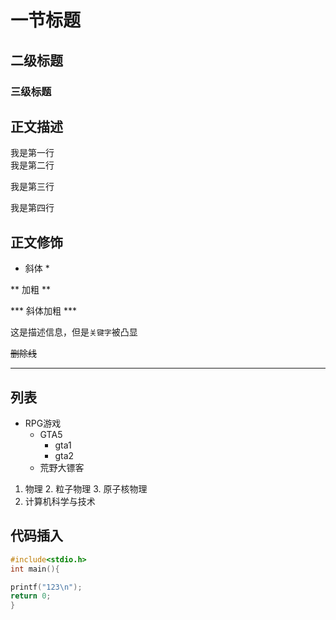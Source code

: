 # 一节标题
## 二级标题
### 三级标题

## 正文描述
我是第一行<br>
我是第二行

我是第三行<br>

我是第四行

## 正文修饰
* 斜体 *

** 加粗 **

*** 斜体加粗 ***

这是描述信息，但是`关键字`被凸显

~~删除线~~

*****

## 列表
* RPG游戏
  * GTA5
    * gta1
    * gta2
  * 荒野大镖客

1. 物理
   2. 粒子物理
   3. 原子核物理
2. 计算机科学与技术

## 代码插入
``` c
#include<stdio.h>
int main(){

printf("123\n");
return 0;
}
```
